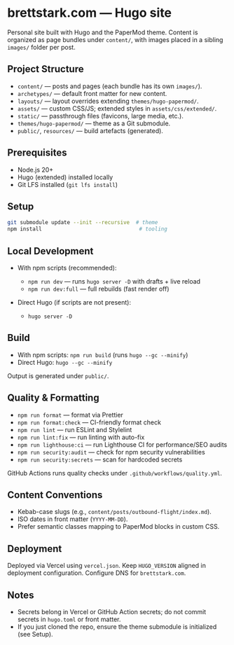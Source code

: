# brettstark.com — Hugo site

Personal site built with Hugo and the PaperMod theme. Content is organized as page bundles under `content/`, with images placed in a sibling `images/` folder per post.

## Project Structure

- `content/` — posts and pages (each bundle has its own `images/`).
- `archetypes/` — default front matter for new content.
- `layouts/` — layout overrides extending `themes/hugo-papermod/`.
- `assets/` — custom CSS/JS; extended styles in `assets/css/extended/`.
- `static/` — passthrough files (favicons, large media, etc.).
- `themes/hugo-papermod/` — theme as a Git submodule.
- `public/`, `resources/` — build artefacts (generated).

## Prerequisites

- Node.js 20+
- Hugo (extended) installed locally
- Git LFS installed (`git lfs install`)

## Setup

```bash
git submodule update --init --recursive  # theme
npm install                               # tooling
```

## Local Development

- With npm scripts (recommended):
  - `npm run dev` — runs `hugo server -D` with drafts + live reload
  - `npm run dev:full` — full rebuilds (fast render off)

- Direct Hugo (if scripts are not present):
  - `hugo server -D`

## Build

- With npm scripts: `npm run build` (runs `hugo --gc --minify`)
- Direct Hugo: `hugo --gc --minify`

Output is generated under `public/`.

## Quality & Formatting

- `npm run format` — format via Prettier
- `npm run format:check` — CI-friendly format check
- `npm run lint` — run ESLint and Stylelint
- `npm run lint:fix` — run linting with auto-fix
- `npm run lighthouse:ci` — run Lighthouse CI for performance/SEO audits
- `npm run security:audit` — check for npm security vulnerabilities
- `npm run security:secrets` — scan for hardcoded secrets

GitHub Actions runs quality checks under `.github/workflows/quality.yml`.

## Content Conventions

- Kebab-case slugs (e.g., `content/posts/outbound-flight/index.md`).
- ISO dates in front matter (`YYYY-MM-DD`).
- Prefer semantic classes mapping to PaperMod blocks in custom CSS.

## Deployment

Deployed via Vercel using `vercel.json`. Keep `HUGO_VERSION` aligned in deployment configuration. Configure DNS for `brettstark.com`.

## Notes

- Secrets belong in Vercel or GitHub Action secrets; do not commit secrets in `hugo.toml` or front matter.
- If you just cloned the repo, ensure the theme submodule is initialized (see Setup).
